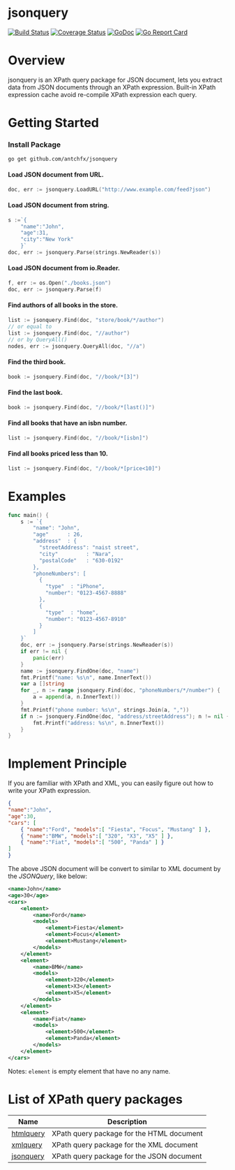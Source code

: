 jsonquery
====
[![Build Status](https://travis-ci.org/antchfx/jsonquery.svg?branch=master)](https://travis-ci.org/antchfx/jsonquery)
[![Coverage Status](https://coveralls.io/repos/github/antchfx/jsonquery/badge.svg?branch=master)](https://coveralls.io/github/antchfx/jsonquery?branch=master)
[![GoDoc](https://godoc.org/github.com/antchfx/jsonquery?status.svg)](https://godoc.org/github.com/antchfx/jsonquery)
[![Go Report Card](https://goreportcard.com/badge/github.com/antchfx/jsonquery)](https://goreportcard.com/report/github.com/antchfx/jsonquery)

Overview
===

jsonquery is an XPath query package for JSON document, lets you extract data from JSON documents through an XPath expression. Built-in XPath expression cache avoid re-compile XPath expression each query.

Getting Started
===

### Install Package
```
go get github.com/antchfx/jsonquery
```

#### Load JSON document from URL.

```go
doc, err := jsonquery.LoadURL("http://www.example.com/feed?json")
```

#### Load JSON document from string.

```go
s :=`{
    "name":"John",
    "age":31, 
    "city":"New York" 
    }`
doc, err := jsonquery.Parse(strings.NewReader(s))
```

#### Load JSON document from io.Reader.

```go
f, err := os.Open("./books.json")
doc, err := jsonquery.Parse(f)
```

#### Find authors of all books in the store.
```go
list := jsonquery.Find(doc, "store/book/*/author")
// or equal to
list := jsonquery.Find(doc, "//author")
// or by QueryAll()
nodes, err := jsonquery.QueryAll(doc, "//a")
```

#### Find the third book.

```go
book := jsonquery.Find(doc, "//book/*[3]")
```

#### Find the last book.

```go
book := jsonquery.Find(doc, "//book/*[last()]")
```

#### Find all books that have an isbn number.

```go
list := jsonquery.Find(doc, "//book/*[isbn]")
```

#### Find all books priced less than 10.

```go
list := jsonquery.Find(doc, "//book/*[price<10]")
```

Examples
===

```go
func main() {
	s := `{
		"name": "John",
		"age"      : 26,
		"address"  : {
		  "streetAddress": "naist street",
		  "city"         : "Nara",
		  "postalCode"   : "630-0192"
		},
		"phoneNumbers": [
		  {
			"type"  : "iPhone",
			"number": "0123-4567-8888"
		  },
		  {
			"type"  : "home",
			"number": "0123-4567-8910"
		  }
		]
	}`
	doc, err := jsonquery.Parse(strings.NewReader(s))
	if err != nil {
		panic(err)
	}
	name := jsonquery.FindOne(doc, "name")
	fmt.Printf("name: %s\n", name.InnerText())
	var a []string
	for _, n := range jsonquery.Find(doc, "phoneNumbers/*/number") {
		a = append(a, n.InnerText())
	}
	fmt.Printf("phone number: %s\n", strings.Join(a, ","))
	if n := jsonquery.FindOne(doc, "address/streetAddress"); n != nil {
		fmt.Printf("address: %s\n", n.InnerText())
	}
}
```

Implement Principle
===
If you are familiar with XPath and XML, you can easily figure out how to
write your XPath expression.

```json
{
"name":"John",
"age":30,
"cars": [
	{ "name":"Ford", "models":[ "Fiesta", "Focus", "Mustang" ] },
	{ "name":"BMW", "models":[ "320", "X3", "X5" ] },
	{ "name":"Fiat", "models":[ "500", "Panda" ] }
]
}
```
The above JSON document will be convert to similar to XML document by the *JSONQuery*, like below:

```XML
<name>John</name>
<age>30</age>
<cars>
	<element>
		<name>Ford</name>
		<models>
			<element>Fiesta</element>
			<element>Focus</element>
			<element>Mustang</element>
		</models>		
	</element>
	<element>
		<name>BMW</name>
		<models>
			<element>320</element>
			<element>X3</element>
			<element>X5</element>
		</models>		
	</element>
	<element>
		<name>Fiat</name>
		<models>
			<element>500</element>
			<element>Panda</element>
		</models>		
	</element>
</cars>
```

Notes: `element` is empty element that have no any name.

List of XPath query packages
===
|Name |Description |
|--------------------------|----------------|
|[htmlquery](https://github.com/antchfx/htmlquery) | XPath query package for the HTML document|
|[xmlquery](https://github.com/antchfx/xmlquery) | XPath query package for the XML document|
|[jsonquery](https://github.com/antchfx/jsonquery) | XPath query package for the JSON document|
